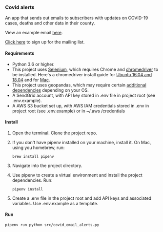 ### Covid alerts

An app that sends out emails to subscribers with updates on COVID-19 cases, deaths and other data in their county.

View an example email [here](https://interactives.data.spotlightpa.org/2020/covid-email-alerts/assets/2020-11-09/newsletter_Dauphin_2020-11-09.html).

[Click here](https://email-alerts.data.spotlightpa.org/form.html) to sign up for the mailing list.

#### Requirements

- Python 3.6 or higher.
- This project uses [Selenium](https://www.selenium.dev/selenium/docs/api/py/), which requires Chrome and
 [chromedriver](https://chromedriver.chromium.org/) to be installed. Here's a chromedriver install guide for [Ubuntu 16.04 and 18.04](https://tecadmin.net/setup-selenium-chromedriver-on-ubuntu/) 
 and for [Mac](http://jonathansoma.com/lede/foundations-2017/classes/more-scraping/selenium/).
- This project uses geopandas, which may require certain [additional dependencies](https://geopandas.org/install.html
) depending on your OS.
- A SendGrid account, with API key stored in .env file in project root (see .env.example).
- A AWS S3 bucket set up, with AWS IAM credentials stored in .env in project root (see .env.example) or in ~/.aws
/credentials

#### Install

1. Open the terminal. Clone the project repo.

2. If you don't have pipenv installed on your machine, install it. On Mac, using you homebrew, run:

    `brew install pipenv`

3. Navigate into the project directory.
     
4. Use pipenv to create a virtual environment and install the project 
dependencies. Run:

    `pipenv install`

5. Create a .env file in the project root and add API keys and associated variables. Use .env.example as a template.

#### Run

`pipenv run python src/covid_email_alerts.py`
